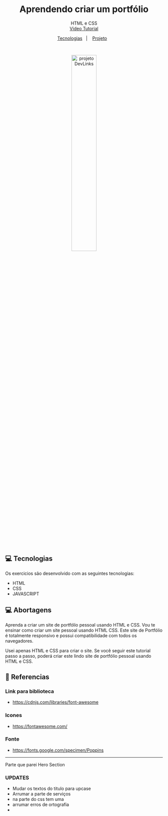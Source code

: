 <h1 align="center"> Aprendendo criar um portfólio </h1>

<p align="center"> HTML e CSS
 <br/>
<a href="https://www.youtube.com/watch?v=RlCYqBspk8A">Video Tutorial</a>
</p>

<p align="center">
  <a href="#-tecnologias">Tecnologias</a>&nbsp;&nbsp;&nbsp;|&nbsp;&nbsp;&nbsp;
  <a href="#-projeto">Projeto</a>&nbsp;&nbsp;&nbsp;
</p>

<br>

<p align="center">
  <img alt="projeto DevLinks" src="https://www.alura.com.br/assets/api/cursos/javascript-introducao.svg" width="40%">
</p>

## 💻 Tecnologias

Os exercicios são desenvolvido com as seguintes tecnologias:

- HTML
- CSS
- JAVASCRIPT

## 💻 Abortagens

Aprenda a criar um site de portfólio pessoal usando HTML e CSS. Vou te ensinar como criar um site pessoal usando HTML CSS. Este site de Portfólio é totalmente responsivo e possui compatibilidade com todos os navegadores.

Usei apenas HTML e CSS para criar o site. Se você seguir este tutorial passo a passo, poderá criar este lindo site de portfólio pessoal usando HTML e CSS.

## 📓 Referencias

### Link para biblioteca
- https://cdnjs.com/libraries/font-awesome

### Icones
- https://fontawesome.com/

### Fonte
- https://fonts.google.com/specimen/Poppins

---


Parte que parei Hero Section


### UPDATES
- Mudar os textos do titulo para upcase 
- Arrumar a parte de serviços 
- na parte do css tem uma <!-- obs-box-margin--> 
- arrumar erros de ortografia
- 

